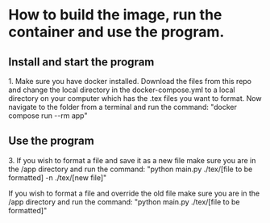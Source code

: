 <h1>How to build the image, run the container and use the program.</h1>


<h2>Install and start the program</h2>
<p>1. Make sure you have docker installed. Download the files from this repo and change the local directory in the docker-compose.yml to a local directory on your computer which has the .tex files you want to format. Now navigate to the folder from a terminal and run the command: "docker compose run --rm app"</p>

<h2>Use the program</h2>
<p>3. If you wish to format a file and save it as a new file make sure you are in the /app directory and run the command: 
"python main.py ./tex/[file to be formatted] -n ./tex/[new file]"

If you wish to format a file and override the old file make sure you are in the /app directory and run the command:
"python main.py ./tex/[file to be formatted]"</p>
